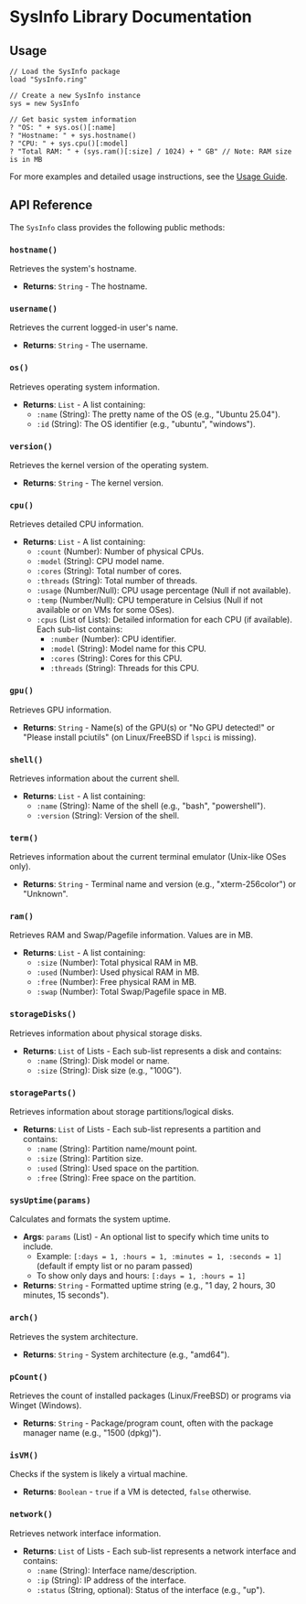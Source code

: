 # SysInfo Library Documentation

## Usage

```ring
// Load the SysInfo package
load "SysInfo.ring"

// Create a new SysInfo instance
sys = new SysInfo

// Get basic system information
? "OS: " + sys.os()[:name]
? "Hostname: " + sys.hostname()
? "CPU: " + sys.cpu()[:model]
? "Total RAM: " + (sys.ram()[:size] / 1024) + " GB" // Note: RAM size is in MB
```

For more examples and detailed usage instructions, see the [Usage Guide](./Usage.md).

## API Reference

The `SysInfo` class provides the following public methods:

### `hostname()`
Retrieves the system's hostname.
- **Returns**: `String` - The hostname.

### `username()`
Retrieves the current logged-in user's name.
- **Returns**: `String` - The username.

### `os()`
Retrieves operating system information.
- **Returns**: `List` - A list containing:
    - `:name` (String): The pretty name of the OS (e.g., "Ubuntu 25.04").
    - `:id` (String): The OS identifier (e.g., "ubuntu", "windows").

### `version()`
Retrieves the kernel version of the operating system.
- **Returns**: `String` - The kernel version.

### `cpu()`
Retrieves detailed CPU information.
- **Returns**: `List` - A list containing:
    - `:count` (Number): Number of physical CPUs.
    - `:model` (String): CPU model name.
    - `:cores` (String): Total number of cores.
    - `:threads` (String): Total number of threads.
    - `:usage` (Number/Null): CPU usage percentage (Null if not available).
    - `:temp` (Number/Null): CPU temperature in Celsius (Null if not available or on VMs for some OSes).
    - `:cpus` (List of Lists): Detailed information for each CPU (if available). Each sub-list contains:
        - `:number` (Number): CPU identifier.
        - `:model` (String): Model name for this CPU.
        - `:cores` (String): Cores for this CPU.
        - `:threads` (String): Threads for this CPU.

### `gpu()`
Retrieves GPU information.
- **Returns**: `String` - Name(s) of the GPU(s) or "No GPU detected!" or "Please install pciutils" (on Linux/FreeBSD if `lspci` is missing).

### `shell()`
Retrieves information about the current shell.
- **Returns**: `List` - A list containing:
    - `:name` (String): Name of the shell (e.g., "bash", "powershell").
    - `:version` (String): Version of the shell.

### `term()`
Retrieves information about the current terminal emulator (Unix-like OSes only).
- **Returns**: `String` - Terminal name and version (e.g., "xterm-256color") or "Unknown".

### `ram()`
Retrieves RAM and Swap/Pagefile information. Values are in MB.
- **Returns**: `List` - A list containing:
    - `:size` (Number): Total physical RAM in MB.
    - `:used` (Number): Used physical RAM in MB.
    - `:free` (Number): Free physical RAM in MB.
    - `:swap` (Number): Total Swap/Pagefile space in MB.

### `storageDisks()`
Retrieves information about physical storage disks.
- **Returns**: `List` of Lists - Each sub-list represents a disk and contains:
    - `:name` (String): Disk model or name.
    - `:size` (String): Disk size (e.g., "100G").

### `storageParts()`
Retrieves information about storage partitions/logical disks.
- **Returns**: `List` of Lists - Each sub-list represents a partition and contains:
    - `:name` (String): Partition name/mount point.
    - `:size` (String): Partition size.
    - `:used` (String): Used space on the partition.
    - `:free` (String): Free space on the partition.

### `sysUptime(params)`
Calculates and formats the system uptime.
- **Args**: `params` (List) - An optional list to specify which time units to include.
    - Example: `[:days = 1, :hours = 1, :minutes = 1, :seconds = 1]` (default if empty list or no param passed)
    - To show only days and hours: `[:days = 1, :hours = 1]`
- **Returns**: `String` - Formatted uptime string (e.g., "1 day, 2 hours, 30 minutes, 15 seconds").

### `arch()`
Retrieves the system architecture.
- **Returns**: `String` - System architecture (e.g., "amd64").

### `pCount()`
Retrieves the count of installed packages (Linux/FreeBSD) or programs via Winget (Windows).
- **Returns**: `String` - Package/program count, often with the package manager name (e.g., "1500 (dpkg)").

### `isVM()`
Checks if the system is likely a virtual machine.
- **Returns**: `Boolean` - `true` if a VM is detected, `false` otherwise.

### `network()`
Retrieves network interface information.
- **Returns**: `List` of Lists - Each sub-list represents a network interface and contains:
    - `:name` (String): Interface name/description.
    - `:ip` (String): IP address of the interface.
    - `:status` (String, optional): Status of the interface (e.g., "up").